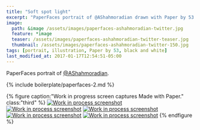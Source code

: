 ```yaml
---
title: "Soft spot light"
excerpt: "PaperFaces portrait of @AShahmoradian drawn with Paper by 53 on an iPad."
image: 
  path: &image /assets/images/paperfaces-ashahmoradian-twitter.jpg 
  feature: *image
  teaser: /assets/images/paperfaces-ashahmoradian-twitter-teaser.jpg
  thumbnail: /assets/images/paperfaces-ashahmoradian-twitter-150.jpg
tags: [portrait, illustration, Paper by 53, black and white]
last_modified_at: 2017-01-17T12:54:51-05:00
---
```


PaperFaces portrait of [@AShahmoradian](https://twitter.com/AShahmoradian).

{% include boilerplate/paperfaces-2.md %}

{% figure caption:"Work in progress screen captures Made with Paper." class:"third" %}
[![Work in process screenshot](/assets/images/paperfaces-ashahmoradian-process-1-600.jpg)](/assets/images/paperfaces-ashahmoradian-process-1-lg.jpg) [![Work in process screenshot](/assets/images/paperfaces-ashahmoradian-process-2-600.jpg)](/assets/images/paperfaces-ashahmoradian-process-2-lg.jpg) [![Work in process screenshot](/assets/images/paperfaces-ashahmoradian-process-3-600.jpg)](/assets/images/paperfaces-ashahmoradian-process-3-lg.jpg) [![Work in process screenshot](/assets/images/paperfaces-ashahmoradian-process-4-600.jpg)](/assets/images/paperfaces-ashahmoradian-process-4-lg.jpg) [![Work in process screenshot](/assets/images/paperfaces-ashahmoradian-process-5-600.jpg)](/assets/images/paperfaces-ashahmoradian-process-5-lg.jpg)
{% endfigure %}
